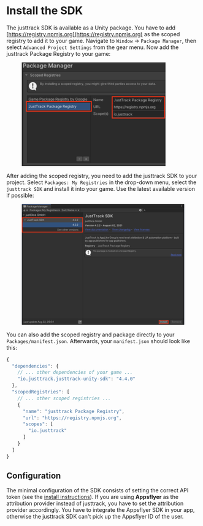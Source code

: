 # Install the SDK

The justtrack SDK is available as a Unity package. You have to add [https://registry.npmjs.org](https://registry.npmjs.org) as the scoped registry to add it to your game. Navigate to `Window` → `Package Manager`, then select `Advanced Project Settings` from the gear menu. Now add the justtrack Package Registry to your game:

<figure><img src="../../.gitbook/assets/Screenshot 2023-09-15 at 14.00.19.png" alt="" width="375"><figcaption></figcaption></figure>

After adding the scoped registry, you need to add the justtrack SDK to your project. Select `Packages: My Registries` in the drop-down menu, select the `justtrack SDK` and install it into your game. Use the latest available version if possible:

<figure><img src="../../.gitbook/assets/Screenshot 2023-09-15 at 14.01.50.png" alt="" width="563"><figcaption></figcaption></figure>

You can also add the scoped registry and package directly to your `Packages/manifest.json`. Afterwards, your `manifest.json` should look like this:

```javascript
{
  "dependencies": {
    // ... other dependencies of your game ...
    "io.justtrack.justtrack-unity-sdk": "4.4.0"
  },
  "scopedRegistries": [
    // ... other scoped registries ...
    {
      "name": "justtrack Package Registry",
      "url": "https://registry.npmjs.org",
      "scopes": [
        "io.justtrack"
      ]
    }
  ]
}
```

## Configuration

The minimal configuration of the SDK consists of setting the correct API token (see the [install instructions](https://app.gitbook.com/s/-MABmVDqgMGVwN-wnOZT/sdk/INSTALL.md)). If you are using **Appsflyer** as the attribution provider instead of justtrack, you have to set the attribution provider accordingly. You have to integrate the Appsflyer SDK in your app, otherwise the justtrack SDK can't pick up the Appsflyer ID of the user.
